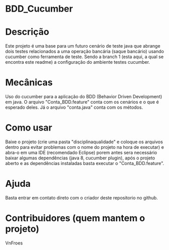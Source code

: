 # BDD_Cucumber
# Descrição
  Este projeto é uma base para um futuro cenário de teste java que abrange dois testes relacionados a uma operação bancária (saque bancário) usando cucumber como ferramenta de teste. Sendo a branch 1 (esta aqui, a qual se encontra este readme) a configuração do ambiente testes cucumber.
# Mecânicas
  Uso do cucumber para a aplicação do BDD (Behavior Driven Development) em java. O arquivo "Conta_BDD.feature" conta com os cenários e o que é esperado deles. Já o arquivo "conta.java" conta com os métodos.
# Como usar
  Baixe o projeto (crie uma pasta "disciplinaqualidade" e coloque os arquivos dentro para evitar problemas com o nome do projeto na hora de executar) e abra-o em uma IDE (recomendado Eclipse) porem antes sera necessário baixar algumas dependências (java 8, cucumber plugin), após o projeto       aberto e as dependências instaladas basta executar o "Conta_BDD.feature".
# Ajuda
  Basta entrar em contato direto com o criador deste repositorio no github.
# Contribuidores (quem mantem o projeto)
  VnFroes
